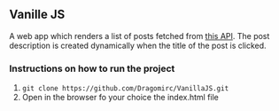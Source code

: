 ## Vanille JS

A web app which renders a list of posts fetched from [this API](https://jsonplaceholder.typicode.com/posts/). The post description is created dynamically when the title of the post is clicked. 

### Instructions on how to run the project
1. `git clone https://github.com/Dragomirc/VanillaJS.git`
2. Open in the browser fo your choice the index.html file